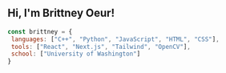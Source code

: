 <h2>Hi, I'm Brittney Oeur!</h2>

```javascript
const brittney = {
 languages: ["C++", "Python", "JavaScript", "HTML", "CSS"],
 tools: ["React", "Next.js", "Tailwind", "OpenCV"],
 school: ["University of Washington"]
}
```
